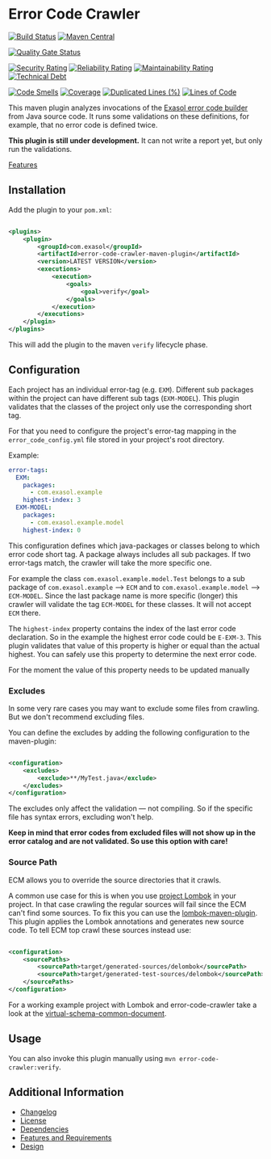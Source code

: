 # Error Code Crawler

[![Build Status](https://github.com/exasol/error-code-crawler-maven-plugin/actions/workflows/ci-build.yml/badge.svg)](https://github.com/exasol/error-code-crawler-maven-plugin/actions/workflows/ci-build.yml)
[![Maven Central](https://img.shields.io/maven-central/v/com.exasol/error-code-crawler-maven-plugin)](https://search.maven.org/artifact/com.exasol/error-code-crawler-maven-plugin)

[![Quality Gate Status](https://sonarcloud.io/api/project_badges/measure?project=com.exasol%3Aerror-code-crawler-maven-plugin&metric=alert_status)](https://sonarcloud.io/dashboard?id=com.exasol%3Aerror-code-crawler-maven-plugin)

[![Security Rating](https://sonarcloud.io/api/project_badges/measure?project=com.exasol%3Aerror-code-crawler-maven-plugin&metric=security_rating)](https://sonarcloud.io/dashboard?id=com.exasol%3Aerror-code-crawler-maven-plugin)
[![Reliability Rating](https://sonarcloud.io/api/project_badges/measure?project=com.exasol%3Aerror-code-crawler-maven-plugin&metric=reliability_rating)](https://sonarcloud.io/dashboard?id=com.exasol%3Aerror-code-crawler-maven-plugin)
[![Maintainability Rating](https://sonarcloud.io/api/project_badges/measure?project=com.exasol%3Aerror-code-crawler-maven-plugin&metric=sqale_rating)](https://sonarcloud.io/dashboard?id=com.exasol%3Aerror-code-crawler-maven-plugin)
[![Technical Debt](https://sonarcloud.io/api/project_badges/measure?project=com.exasol%3Aerror-code-crawler-maven-plugin&metric=sqale_index)](https://sonarcloud.io/dashboard?id=com.exasol%3Aerror-code-crawler-maven-plugin)

[![Code Smells](https://sonarcloud.io/api/project_badges/measure?project=com.exasol%3Aerror-code-crawler-maven-plugin&metric=code_smells)](https://sonarcloud.io/dashboard?id=com.exasol%3Aerror-code-crawler-maven-plugin)
[![Coverage](https://sonarcloud.io/api/project_badges/measure?project=com.exasol%3Aerror-code-crawler-maven-plugin&metric=coverage)](https://sonarcloud.io/dashboard?id=com.exasol%3Aerror-code-crawler-maven-plugin)
[![Duplicated Lines (%)](https://sonarcloud.io/api/project_badges/measure?project=com.exasol%3Aerror-code-crawler-maven-plugin&metric=duplicated_lines_density)](https://sonarcloud.io/dashboard?id=com.exasol%3Aerror-code-crawler-maven-plugin)
[![Lines of Code](https://sonarcloud.io/api/project_badges/measure?project=com.exasol%3Aerror-code-crawler-maven-plugin&metric=ncloc)](https://sonarcloud.io/dashboard?id=com.exasol%3Aerror-code-crawler-maven-plugin)

This maven plugin analyzes invocations of the [Exasol error code builder](https://github.com/exasol/error-reporting-java/) from Java source code. It runs some validations on these definitions, for example, that no error code is defined twice.

**This plugin is still under development.** It can not write a report yet, but only run the validations.

[Features](doc/requirements.md)

## Installation

Add the plugin to your `pom.xml`:

```xml

<plugins>
    <plugin>
        <groupId>com.exasol</groupId>
        <artifactId>error-code-crawler-maven-plugin</artifactId>
        <version>LATEST VERSION</version>
        <executions>
            <execution>
                <goals>
                    <goal>verify</goal>
                </goals>
            </execution>
        </executions>
    </plugin>
</plugins>
```

This will add the plugin to the maven `verify` lifecycle phase.

## Configuration

Each project has an individual error-tag (e.g. `EXM`). Different sub packages within the project can have different sub tags (`EXM-MODEL`). This plugin validates that the classes of the project only use the corresponding short tag.

For that you need to configure the project's error-tag mapping in the `error_code_config.yml` file stored in your project's root directory.

Example:

```yaml
error-tags:
  EXM:
    packages:
      - com.exasol.example
    highest-index: 3
  EXM-MODEL:
    packages:
      - com.exasol.example.model
    highest-index: 0
```

This configuration defines which java-packages or classes belong to which error code short tag. A package always includes all sub packages. If two error-tags match, the crawler will take the more specific one.

For example the class `com.exasol.example.model.Test` belongs to a sub package of `com.exasol.example` --> `ECM` and to `com.exasol.example.model` --> `ECM-MODEL`. Since the last package name is more specific (longer) this crawler will validate the tag `ECM-MODEL` for these classes. It will not accept `ECM` there.

The `highest-index` property contains the index of the last error code declaration. So in the example the highest error code could be `E-EXM-3`. This plugin validates that value of this property is higher or equal than the actual highest. You can safely use this property to determine the next error code.

For the moment the value of this property needs to be updated manually

### Excludes

In some very rare cases you may want to exclude some files from crawling. But we don't recommend excluding files.

You can define the excludes by adding the following configuration to the maven-plugin:

```xml

<configuration>
    <excludes>
        <exclude>**/MyTest.java</exclude>
    </excludes>
</configuration>
```

The excludes only affect the validation &mdash; not compiling. So if the specific file has syntax errors, excluding won't help.

**Keep in mind that error codes from excluded files will not show up in the error catalog and are not validated. So use this option with care!**

### Source Path

ECM allows you to override the source directories that it crawls.

A common use case for this is when you use [project Lombok](https://projectlombok.org/) in your project. In that case crawling the regular sources will fail since the ECM can't find some sources. To fix this you can use the [lombok-maven-plugin](http://anthonywhitford.com/lombok.maven/lombok-maven-plugin/). This plugin applies the Lombok annotations and generates new source code. To tell ECM top crawl these sources instead use:

```xml

<configuration>
    <sourcePaths>
        <sourcePath>target/generated-sources/delombok</sourcePath>
        <sourcePath>target/generated-test-sources/delombok</sourcePath>
    </sourcePaths>
</configuration>
```

For a working example project with Lombok and error-code-crawler take a look at the [virtual-schema-common-document](https://github.com/exasol/virtual-schema-common-document).

## Usage

You can also invoke this plugin manually using `mvn error-code-crawler:verify`.

## Additional Information

* [Changelog](doc/changes/changelog.md)
* [License](LICENSE)
* [Dependencies](dependencies.md)
* [Features and Requirements](doc/requirements.md)
* [Design](doc/design.md)
